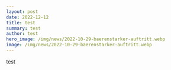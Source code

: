```yaml
---
layout: post
date: 2022-12-12
title: test
summary: test
author: test
hero_image: /img/news/2022-10-29-baerenstarker-auftritt.webp
image: /img/news/2022-10-29-baerenstarker-auftritt.webp
---
```

t﻿est